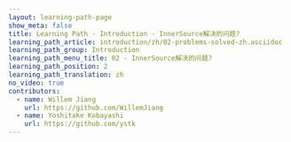 ```yaml
---
layout: learning-path-page
show_meta: false
title: Learning Path - Introduction - InnerSource解决的问题?
learning_path_article: introduction/zh/02-problems-solved-zh.asciidoc
learning_path_group: Introduction
learning_path_menu_title: 02 - InnerSource解决的问题?
learning_path_position: 2
learning_path_translation: zh
no_video: true
contributors:
  - name: Willem Jiang
    url: https://github.com/WillemJiang
  - name: Yoshitake Kobayashi
    url: https://github.com/ystk
---
```

<!--- This file autogenerated from https://github.com/InnerSourceCommons/InnerSourceLearningPath/blob/master/scripts/generate_learning_path_markdown.js -->